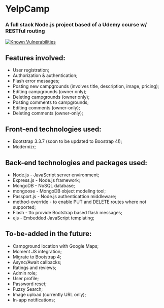 # YelpCamp

###  A full stack Node.js project based of a Udemy course w/ RESTful routing

<a href="https://snyk.io/test/github/bonno42h/yelp_camp?targetFile=package.json"><img src="https://snyk.io/test/github/bonno42h/yelp_camp/badge.svg?targetFile=package.json" alt="Known Vulnerabilities" data-canonical-src="https://snyk.io/test/github/bonno42h/yelp_camp?targetFile=package.json" style="max-width:100%;"></a>

## Features involved:
* User registration;
* Authorization & authentication;
* Flash error messages;
* Posting new campgrounds (involves title, description, image, pricing);
* Editing campgrounds (owner only);
* Deleting campgrounds (owner only);
* Posting comments to campgrounds;
* Editing comments (owner-only);
* Deleting comments (owner-only);


## Front-end technologies used:
* Bootstrap 3.3.7 (soon to be updated to Boostrap 4!);
* Modernizr;

## Back-end technologies and packages used:
* Node.js - JavaScript server environment;
* Express.js - Node.js framework;
* MongoDB - NoSQL database;
* mongoose - MongoDB object modeling tool;
* Passport.js - Node.js authenticattion middleware;
* method-override - to enable PUT and DELETE routes where not supported;
* Flash - tto provide Bootstrap based flash messages;
* ejs - Embedded JavaScript templating;

## To-be-added in the future:
* Campground location with Google Maps;
* Moment JS integration;
* Migrate to Bootstrap 4;
* Async/Await callbacks;
* Ratings and reviews;
* Admin role;
* User profile;
* Password reset;
* Fuzzy Search;
* Image upload (currently URL only);
* In-app notifications;
